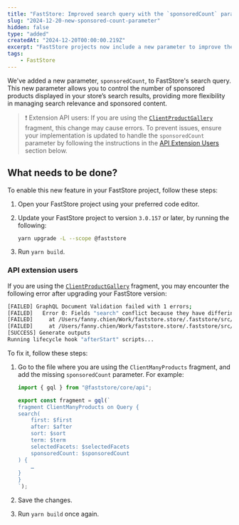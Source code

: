 ```yaml
---
title: "FastStore: Improved search query with the `sponsoredCount` parameter"
slug: "2024-12-20-new-sponsored-count-parameter"
hidden: false
type: "added"
createdAt: "2024-12-20T00:00:00.219Z"
excerpt: "FastStore projects now include a new parameter to improve the management of sponsored product search results."
tags:
    - FastStore
---
```


We've added a new parameter, `sponsoredCount`, to FastStore's search query. This new parameter allows you to control the number of sponsored products displayed in your store’s search results, providing more flexibility in managing search relevance and sponsored content.

> ❗️ Extension API users: If you are using the [`ClientProductGallery`](https://developers.vtex.com/docs/guides/faststore/api-extensions-extending-queries-using-fragments#clientproductgalleryquery) fragment, this change may cause errors. To prevent issues, ensure your implementation is updated to handle the `sponsoredCount` parameter by following the instructions in the [API Extension Users](#api-extension-users) section below.

## What needs to be done?

To enable this new feature in your FastStore project, follow these steps:

1. Open your FastStore project using your preferred code editor.
2. Update your FastStore project to version `3.0.157` or later, by running the following:

   ```bash
   yarn upgrade -L --scope @faststore
   ```

3. Run `yarn build`.

### API extension users

If you are using the [`ClientProductGallery`](https://developers.vtex.com/docs/guides/faststore/api-extensions-extending-queries-using-fragments#clientproductgalleryquery) fragment, you may encounter the following error after upgrading your FastStore version:

```bash
[FAILED] GraphQL Document Validation failed with 1 errors;
[FAILED]   Error 0: Fields "search" conflict because they have differing arguments. Use different aliases on the fields to fetch both if this was intentional.
[FAILED]     at /Users/fanny.chien/Work/faststore.store/.faststore/src/sdk/product/usePageProductsQuery.ts:11:5
[FAILED]     at /Users/fanny.chien/Work/faststore.store/.faststore/src/sdk/product/usePageProductsQuery.ts:3:5
[SUCCESS] Generate outputs
Running lifecycle hook "afterStart" scripts...
```

To fix it, follow these steps:

1. Go to the file where you are using the `ClientManyProducts` fragment, and add the missing `sponsoredCount` parameter. For example:

    ```ts mark=11
    import { gql } from "@faststore/core/api";

    export const fragment = gql(`
    fragment ClientManyProducts on Query {
    search(
        first: $first
        after: $after
        sort: $sort
        term: $term
        selectedFacets: $selectedFacets
        sponsoredCount: $sponsoredCount
    ) {
        … 
    }
    }
    `);
    ```

2. Save the changes.
3. Run `yarn build` once again.
